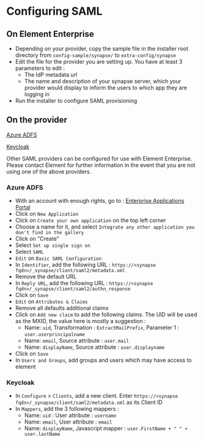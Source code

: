 # Configuring SAML

## On Element Enterprise

- Depending on your provider, copy the sample file in the installer root
directory from `config-sample/synapse/` to `extra-config/synapse`
- Edit the file for the provider you are setting up. You have at least 3
parameters to edit :
  - The IdP metadata url
  - The name and description of your synapse server, which your provider
  would display to inform the users to which app they are logging in
- Run the installer to configure SAML provisioning

## On the provider

[Azure ADFS](./saml.html#azure-adfs)

[Keycloak](./saml.html#keycloak)

Other SAML providers can be configured for use with Element Enterprise. Please contact Element for further information in the event that you are not using one of the above providers.

### Azure ADFS

- With an account with enough rights, go to : [Enterprise Applications
Portal](https://portal.azure.com/#blade/Microsoft_AAD_IAM/StartboardApplicationsMenuBlade/AllApps/menuId/)
- Click on  `New Application`
- Click on `Create your own application` on the top left corner
- Choose a name for it, and select `Integrate any other application you
don't find in the gallery`
- Click on "Create"
- Select `Set up single sign on`
- Select `SAML`
- `Edit` on `Basic SAML Configuration`
- In `Identifier`, add the following URL : `https://<synapse
fqdn>/_synapse/client/saml2/metadata.xml`
- Remove the default URL
- In `Reply URL`, add the following URL : `https://<synapse
fqdn>/_synapse/client/saml2/authn_response`
- Click on `Save`
- `Edit` on `Attributes & Claims`
- Remove all defaults additional claims
- Click on `Add new claim` to add the following claims. The UID will be used
as the MXID, the value here is mostly a suggestion :
  - Name: `uid`, Transformation : `ExtractMailPrefix`, Parameter 1 :
  `user.userprincipalname`
  - Name: `email`, Source attribute : `user.mail`
  - Name: `displayName`, Source attribute : `user.displayname`
- Click on `Save`
- In `Users and Groups`, add groups and users which may have access to element

### Keycloak

- In `Configure` > `Clients`, add a new client. Enter `https://<synapse
fqdn>/_synapse/client/saml2/metadata.xml` as its Client ID
- In `Mappers`, add the 3 following mappers :
  - Name: `uid` : User attribute : `username`
  - Name: `email`, User attribute : `email`
  - Name: `displayName`, Javascript mapper : `user.FirstName + " " +
  user.lastName`
